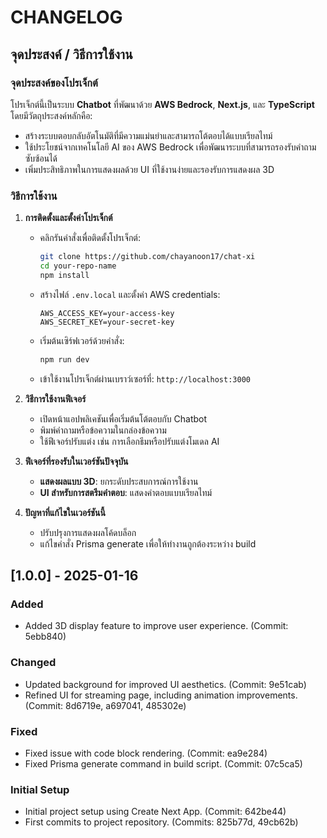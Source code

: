 # CHANGELOG

## จุดประสงค์ / วิธีการใช้งาน

### จุดประสงค์ของโปรเจ็กต์
โปรเจ็กต์นี้เป็นระบบ **Chatbot** ที่พัฒนาด้วย **AWS Bedrock**, **Next.js**, และ **TypeScript** โดยมีวัตถุประสงค์หลักคือ:
- สร้างระบบตอบกลับอัตโนมัติที่มีความแม่นยำและสามารถโต้ตอบได้แบบเรียลไทม์
- ใช้ประโยชน์จากเทคโนโลยี AI ของ AWS Bedrock เพื่อพัฒนาระบบที่สามารถรองรับคำถามซับซ้อนได้
- เพิ่มประสิทธิภาพในการแสดงผลด้วย UI ที่ใช้งานง่ายและรองรับการแสดงผล 3D

### วิธีการใช้งาน

1. **การติดตั้งและตั้งค่าโปรเจ็กต์**
   - คลิกรันคำสั่งเพื่อติดตั้งโปรเจ็กต์:
     ```bash
     git clone https://github.com/chayanoon17/chat-xi
     cd your-repo-name
     npm install
     ```
   - สร้างไฟล์ `.env.local` และตั้งค่า AWS credentials:
     ```plaintext
     AWS_ACCESS_KEY=your-access-key
     AWS_SECRET_KEY=your-secret-key
     ```
   - เริ่มต้นเซิร์ฟเวอร์ด้วยคำสั่ง:
     ```bash
     npm run dev
     ```
   - เข้าใช้งานโปรเจ็กต์ผ่านเบราว์เซอร์ที่:
     `http://localhost:3000`

2. **วิธีการใช้งานฟีเจอร์**
   - เปิดหน้าแอปพลิเคชันเพื่อเริ่มต้นโต้ตอบกับ Chatbot
   - พิมพ์คำถามหรือข้อความในกล่องข้อความ
   - ใช้ฟีเจอร์ปรับแต่ง เช่น การเลือกธีมหรือปรับแต่งโมเดล AI

3. **ฟีเจอร์ที่รองรับในเวอร์ชันปัจจุบัน**
   - **แสดงผลแบบ 3D**: ยกระดับประสบการณ์การใช้งาน
   - **UI สำหรับการสตรีมคำตอบ**: แสดงคำตอบแบบเรียลไทม์

4. **ปัญหาที่แก้ไขในเวอร์ชันนี้**
   - ปรับปรุงการแสดงผลโค้ดบล็อก
   - แก้ไขคำสั่ง Prisma generate เพื่อให้ทำงานถูกต้องระหว่าง build

## [1.0.0] - 2025-01-16

### Added
- Added 3D display feature to improve user experience. (Commit: 5ebb840)

### Changed
- Updated background for improved UI aesthetics. (Commit: 9e51cab)
- Refined UI for streaming page, including animation improvements. (Commit: 8d6719e, a697041, 485302e)

### Fixed
- Fixed issue with code block rendering. (Commit: ea9e284)
- Fixed Prisma generate command in build script. (Commit: 07c5ca5)

### Initial Setup
- Initial project setup using Create Next App. (Commit: 642be44)
- First commits to project repository. (Commits: 825b77d, 49cb62b)

